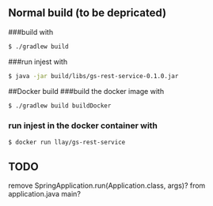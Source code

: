 ## Normal build (to be depricated)
###build with
```bash
$ ./gradlew build
```

###run injest with
```bash
$ java -jar build/libs/gs-rest-service-0.1.0.jar
```

##Docker build
###build the docker image with
```bash
$ ./gradlew build buildDocker
```

### run injest in the docker container with
```bash
$ docker run llay/gs-rest-service
```
## TODO
remove SpringApplication.run(Application.class, args)? from application.java main?
